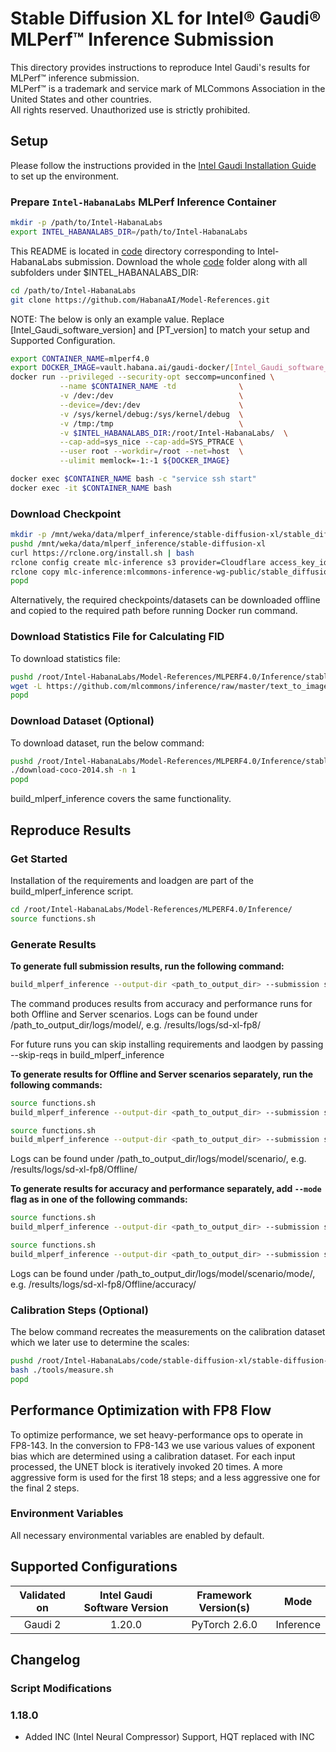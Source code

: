 # Stable Diffusion XL for Intel® Gaudi® MLPerf™ Inference Submission
This directory provides instructions to reproduce Intel Gaudi's results for MLPerf™ inference submission.\
MLPerf™ is a trademark and service mark of MLCommons Association in the United States and other countries.\
All rights reserved. Unauthorized use is strictly prohibited.

## Setup

Please follow the instructions provided in the [Intel Gaudi Installation Guide](https://docs.habana.ai/en/latest/Installation_Guide/index.html) to set up the environment.

### Prepare `Intel-HabanaLabs` MLPerf Inference Container

```bash
mkdir -p /path/to/Intel-HabanaLabs
export INTEL_HABANALABS_DIR=/path/to/Intel-HabanaLabs
```

This README is located in [code](./) directory corresponding to Intel-HabanaLabs submission. Download the whole [code](./) folder along with all subfolders under $INTEL_HABANALABS_DIR:

```bash
cd /path/to/Intel-HabanaLabs
git clone https://github.com/HabanaAI/Model-References.git
```

NOTE: The below is only an example value. Replace [Intel_Gaudi_software_version] and [PT_version] to match your setup and Supported Configuration.
```bash
export CONTAINER_NAME=mlperf4.0
export DOCKER_IMAGE=vault.habana.ai/gaudi-docker/[Intel_Gaudi_software_version]/ubuntu22.04/habanalabs/pytorch-installer-[PT_Version]:latest
docker run --privileged --security-opt seccomp=unconfined \
           --name $CONTAINER_NAME -td              \
           -v /dev:/dev                            \
           --device=/dev:/dev                      \
           -v /sys/kernel/debug:/sys/kernel/debug  \
           -v /tmp:/tmp                            \
           -v $INTEL_HABANALABS_DIR:/root/Intel-HabanaLabs/  \
           --cap-add=sys_nice --cap-add=SYS_PTRACE \
           --user root --workdir=/root --net=host  \
           --ulimit memlock=-1:-1 ${DOCKER_IMAGE}
```
```bash
docker exec $CONTAINER_NAME bash -c "service ssh start"
docker exec -it $CONTAINER_NAME bash
```
### Download Checkpoint
```bash
mkdir -p /mnt/weka/data/mlperf_inference/stable-diffusion-xl/stable_diffusion_fp32
pushd /mnt/weka/data/mlperf_inference/stable-diffusion-xl
curl https://rclone.org/install.sh | bash
rclone config create mlc-inference s3 provider=Cloudflare access_key_id=f65ba5eef400db161ea49967de89f47b secret_access_key=fbea333914c292b854f14d3fe232bad6c5407bf0ab1bebf78833c2b359bdfd2b endpoint=https://c2686074cb2caf5cbaf6d134bdba8b47.r2.cloudflarestorage.com
rclone copy mlc-inference:mlcommons-inference-wg-public/stable_diffusion_fp32 ./stable_diffusion_fp32 -P
popd
```
Alternatively, the required checkpoints/datasets can be downloaded offline and copied to the
required path before running Docker run command.

### Download Statistics File for Calculating FID
To download statistics file:
```bash
pushd /root/Intel-HabanaLabs/Model-References/MLPERF4.0/Inference/stable-diffusion-xl/tools
wget -L https://github.com/mlcommons/inference/raw/master/text_to_image/tools/val2014.npz
popd
```

### Download Dataset (Optional)
To download dataset, run the below command:
```bash
pushd /root/Intel-HabanaLabs/Model-References/MLPERF4.0/Inference/stable-diffusion-xl/tools
./download-coco-2014.sh -n 1
popd
```
build_mlperf_inference covers the same functionality.

##  Reproduce Results
### Get Started
Installation of the requirements and loadgen are part of the build_mlperf_inference script.

```bash
cd /root/Intel-HabanaLabs/Model-References/MLPERF4.0/Inference/
source functions.sh
```

### Generate Results
**To generate full submission results, run the following command:**
```bash
build_mlperf_inference --output-dir <path_to_output_dir> --submission sd-xl-fp8
```
The command produces results from accuracy and performance runs for both Offline and Server scenarios.
Logs can be found under /path_to_output_dir/logs/model/, e.g. /results/logs/sd-xl-fp8/

For future runs you can skip installing requirements and laodgen by passing --skip-reqs in build_mlperf_inference


**To generate results for Offline and Server scenarios separately, run the following commands:**
```bash
source functions.sh
build_mlperf_inference --output-dir <path_to_output_dir> --submission sd-xl-fp8_Offline
```

```bash
source functions.sh
build_mlperf_inference --output-dir <path_to_output_dir> --submission sd-xl-fp8_Server
```
Logs can be found under /path_to_output_dir/logs/model/scenario/, e.g. /results/logs/sd-xl-fp8/Offline/

**To generate results for accuracy and performance separately, add ```--mode``` flag as in one of the following commands:**
```bash
source functions.sh
build_mlperf_inference --output-dir <path_to_output_dir> --submission sd-xl-fp8_Offline --mode acc
```
```bash
source functions.sh
build_mlperf_inference --output-dir <path_to_output_dir> --submission sd-xl-fp8_Offline --mode perf
```

Logs can be found under /path_to_output_dir/logs/model/scenario/mode/, e.g. /results/logs/sd-xl-fp8/Offline/accuracy/

### Calibration Steps (Optional)
The below command recreates the measurements on the calibration dataset which we later use to determine the scales:
```bash
pushd /root/Intel-HabanaLabs/code/stable-diffusion-xl/stable-diffusion-xl
bash ./tools/measure.sh
popd
```

## Performance Optimization with FP8 Flow
To optimize performance, we set heavy-performance ops to operate in FP8-143.
In the conversion to FP8-143 we use various values of exponent bias which are determined using a calibration dataset.
For each input processed, the UNET block is iteratively invoked 20 times. A more aggressive form is used for the first 18 steps; and a less aggressive one for the final 2 steps.

### Environment Variables
All necessary environmental variables are enabled by default.

## Supported Configurations

| Validated on | Intel Gaudi Software Version | Framework Version(s) |   Mode    |
| :----------: | :--------------------------: | :------------------: | :-------: |
|    Gaudi 2   |      1.20.0                  |    PyTorch 2.6.0     | Inference |

## Changelog

### Script Modifications
### 1.18.0
* Added INC (Intel Neural Compressor) Support, HQT replaced with INC
